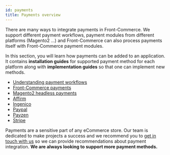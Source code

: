 ```yaml
---
id: payments
title: Payments overview
---
```


There are many ways to integrate payments in Front-Commerce. We support different payment workflows, payment modules from different platforms (Magento2 …) and Front-Commerce can also process payments itself with Front-Commerce payment modules.

In this section, you will learn how payments can be added to an application. It contains **installation guides** for supported payment method for each platform along with **implementation guides** so that one can implement new methods.

- [Understanding payment workflows](/docs/advanced/payments/payment-workflows.html)
- [Front-Commerce payments](/docs/advanced/payments/front-commerce-payments.html)
- [Magento2 headless payments](/docs/advanced/payments/magento2-headless-payments.html)
- [Affirm](/docs/advanced/payments/affirm.html)
- [Ingenico](/docs/advanced/payments/ingenico.html)
- [Paypal](/docs/advanced/payments/paypal.html)
- [Payzen](/docs/advanced/payments/payzen.html)
- [Stripe](/docs/advanced/payments/stripe.html)

Payments are a sensitive part of any eCommerce store. Our team is dedicated to make projects a success and we recommend you to [get in touch with us](mailto:contact@front-commerce.com) so we can provide recommendations about payment integration. **We are always looking to support more payment methods.**
